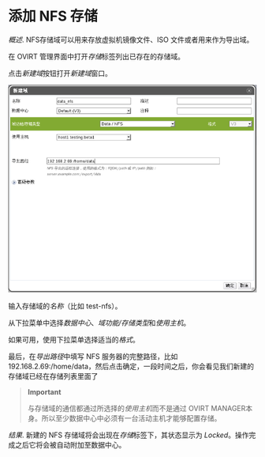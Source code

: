 # 添加 NFS 存储

*概述*.
NFS存储域可以用来存放虚拟机镜像文件、ISO 文件或者用来作为导出域。

在 OVIRT 管理界面中打开*存储*标签列出已存在的存储域。

点击*新建域*按钮打开*新建域*窗口。

![添加 NFS 存储](../images/storage-add-nfs.png)

输入存储域的*名称*（比如 test-nfs）。

从下拉菜单中选择*数据中心*、*域功能/存储类型*和*使用主机*。

如果可用，使用下拉菜单选择适当的*格式*。

最后，在*导出路径*中填写 NFS 服务器的完整路径，比如
192.168.2.69:/home/data，然后点击确定，一段时间之后，你会看见我们新建的存储域已经在存储列表里面了

> **Important**
>
> 与存储域的通信都通过所选择的*使用主机*而不是通过 OVIRT
> MANAGER本身。所以至少数据中心中必须有一台活动主机才能够配置存储。

*结果*.
新建的 NFS 存储域将会出现在*存储*标签下，其状态显示为
*Locked*。操作完成之后它将会被自动附加至数据中心。

